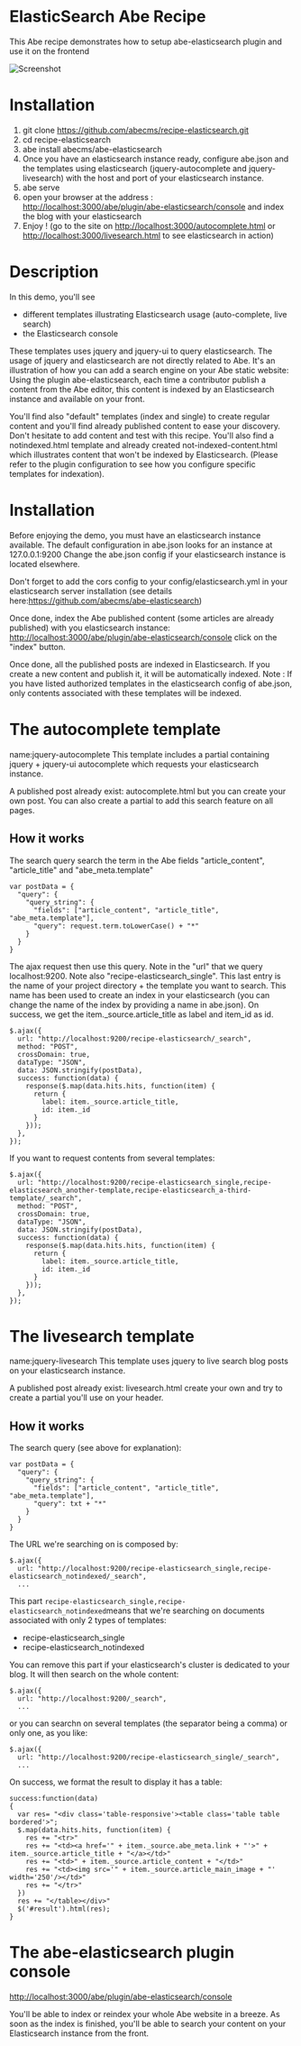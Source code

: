 # ElasticSearch Abe Recipe
This Abe recipe demonstrates how to setup abe-elasticsearch plugin and use it on the frontend

![Screenshot](/site/screenshot.png?raw=true)

# Installation
1. git clone https://github.com/abecms/recipe-elasticsearch.git
2. cd recipe-elasticsearch
3. abe install abecms/abe-elasticsearch
4. Once you have an elasticsearch instance ready, configure abe.json and the templates using elasticsearch (jquery-autocomplete and jquery-livesearch) with the host and port of your elasticsearch instance.
4. abe serve
5. open your browser at the address : <http://localhost:3000/abe/plugin/abe-elasticsearch/console> and index the blog with your elasticsearch
6. Enjoy ! (go to the site on <http://localhost:3000/autocomplete.html> or <http://localhost:3000/livesearch.html> to see elasticsearch in action)

# Description
In this demo, you'll see 
- different templates illustrating Elasticsearch usage (auto-complete, live search)
- the Elasticsearch console

These templates uses jquery and jquery-ui to query elasticsearch. The usage of jquery and elasticsearch are not directly related to Abe. It's an illustration of how you can add a search engine on your Abe static website: Using the plugin abe-elasticsearch, each time a contributor publish a content from the Abe editor, this content is indexed by an Elasticsearch instance and available on your front.

You'll find also "default" templates (index and single) to create regular content and you'll find already published content to ease your discovery. Don't hesitate to add content and test with this recipe.
You'll also find a notindexed.html template and already created not-indexed-content.html which illustrates content that won't be indexed by Elasticsearch. (Please refer to the plugin configuration to see how you configure specific templates for indexation).

# Installation
Before enjoying the demo, you must have an elasticsearch instance available. The default configuration in abe.json looks for an instance at 127.0.0.1:9200
Change the abe.json config if your elasticsearch instance is located elsewhere.

Don't forget to add the cors config to your config/elasticsearch.yml in your elasticsearch server installation (see details here:https://github.com/abecms/abe-elasticsearch)

Once done, index the Abe published content (some articles are already published) with you elasticsearch instance: <http://localhost:3000/abe/plugin/abe-elasticsearch/console> click on the "index" button.

Once done, all the published posts are indexed in Elasticsearch. If you create a new content and publish it, it will be automatically indexed. Note : If you have listed authorized templates in the elasticsearch config of abe.json, only contents associated with these templates will be indexed.

# The autocomplete template
name:jquery-autocomplete
This template includes a partial containing jquery + jquery-ui autocomplete which requests your elasticsearch instance.

A published post already exist: autocomplete.html but you can create your own post. You can also create a partial to add this search feature on all pages.

## How it works
The search query search the term in the Abe fields "article_content", "article_title" and "abe_meta.template"

```
var postData = {
  "query": {
    "query_string": {
      "fields": ["article_content", "article_title", "abe_meta.template"], 
      "query": request.term.toLowerCase() + "*"
    }
  }
}
```
The ajax request then use this query. Note in the "url" that we query localhost:9200. Note also "recipe-elasticsearch_single". This last entry is the name of your project directory + the template you want to search. This name has been used to create an index in your elasticsearch (you can change the name of the index by providing a name in abe.json).
On success, we get the item._source.article_title as label and item_id as id.

```
$.ajax({
  url: "http://localhost:9200/recipe-elasticsearch/_search",
  method: "POST",
  crossDomain: true,
  dataType: "JSON",
  data: JSON.stringify(postData),
  success: function(data) {
    response($.map(data.hits.hits, function(item) {
      return {
        label: item._source.article_title,
        id: item._id
      }
    }));
  },
});
```

If you want to request contents from several templates:

```
$.ajax({
  url: "http://localhost:9200/recipe-elasticsearch_single,recipe-elasticsearch_another-template,recipe-elasticsearch_a-third-template/_search",
  method: "POST",
  crossDomain: true,
  dataType: "JSON",
  data: JSON.stringify(postData),
  success: function(data) {
    response($.map(data.hits.hits, function(item) {
      return {
        label: item._source.article_title,
        id: item._id
      }
    }));
  },
});
```

# The livesearch template
name:jquery-livesearch
This template uses jquery to live search blog posts on your elasticsearch instance.

A published post already exist: livesearch.html
create your own and try to create a partial you'll use on your header.

## How it works
The search query (see above for explanation):
```
var postData = {
  "query": {
    "query_string": {
      "fields": ["article_content", "article_title", "abe_meta.template"], 
      "query": txt + "*"
    }
  }
}
```

The URL we're searching on is composed by:

```
$.ajax({  
  url: "http://localhost:9200/recipe-elasticsearch_single,recipe-elasticsearch_notindexed/_search",
  ...
```
This part ```recipe-elasticsearch_single,recipe-elasticsearch_notindexed```means that we're searching on documents associated with only 2 types of templates:
- recipe-elasticsearch_single
- recipe-elasticsearch_notindexed

You can remove this part if your elasticsearch's cluster is dedicated to your blog. It will then search on the whole content:
```
$.ajax({  
  url: "http://localhost:9200/_search",
  ...
```

or you can searchn on several templates (the separator being a comma) or only one, as you like:
```
$.ajax({  
  url: "http://localhost:9200/recipe-elasticsearch_single/_search",
  ...
```

On success, we format the result to display it has a table:
```
success:function(data)  
{ 
  var res= "<div class='table-responsive'><table class='table table bordered'>";
  $.map(data.hits.hits, function(item) {
    res += "<tr>"
    res += "<td><a href='" + item._source.abe_meta.link + "'>" + item._source.article_title + "</a></td>"
    res += "<td>" + item._source.article_content + "</td>"
    res += "<td><img src='" + item._source.article_main_image + "' width='250'/></td>"
    res += "</tr>"
  })
  res += "</table></div>"
  $('#result').html(res);  
}
```

# The abe-elasticsearch plugin console
<http://localhost:3000/abe/plugin/abe-elasticsearch/console>

You'll be able to index or reindex your whole Abe website in a breeze. As soon as the index is finished, you'll be able to search your content on your Elasticsearch instance from the front.





